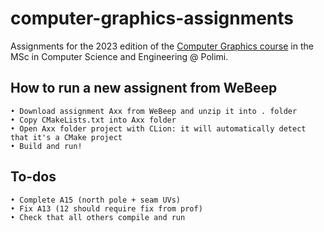 # computer-graphics-assignments
Assignments for the 2023 edition of the [Computer Graphics 
course](https://www11.ceda.polimi.it/schedaincarico/schedaincarico/controller/scheda_pubblica/SchedaPublic.do?&evn_default=evento&c_classe=789226&polij_device_category=DESKTOP&__pj0=0&__pj1=d5ba826011a30aecef5f9cd5ea045a7d) 
in the MSc in Computer Science and Engineering @ Polimi.

## How to run a new assignent from WeBeep
	• Download assignment Axx from WeBeep and unzip it into . folder
	• Copy CMakeLists.txt into Axx folder
	• Open Axx folder project with CLion: it will automatically detect that it's a CMake project
	• Build and run!

 ## To-dos
	• Complete A15 (north pole + seam UVs)
	• Fix A13 (12 should require fix from prof)
	• Check that all others compile and run
	
